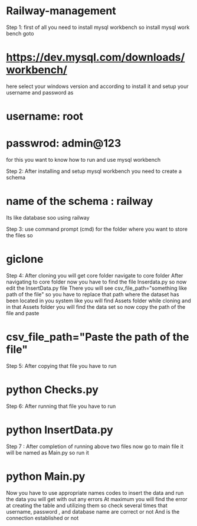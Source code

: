 # Railway-management

Step 1: 
first of all you need to install mysql workbench so install mysql work bench goto 
 # https://dev.mysql.com/downloads/workbench/
 here select your windows version and according to install it 
 and setup your username and password as 
 # username: root
 # passwrod: admin@123

 for this you want to know how to run and use mysql workbench 

 Step 2: 
 After installing and setup mysql workbench you need to create a schema 
 # name of the schema : railway 
 Its like database soo using railway

 Step 3: 
 use command prompt (cmd) for the folder where you want to store the files so 
 # giclone 

 Step 4: 
 After cloning you will get core folder navigate to core folder 
 After navigating to core folder now  you have to find the file Inserdata.py
so now edit the InsertData.py file 
There you will see csv_file_path="something like path of the file"
so you have to replace that path where the dataset has been located in you system 
like you will find Assets folder while cloning and in that Assets folder you will find the data set 
so now copy the path of the file and paste 
# csv_file_path="Paste the path of the file"

Step 5: 
After copying that file you have to run
 # python Checks.py

Step 6: 
After running that file you have to run 
# python InsertData.py

Step 7 : 
After completion of running above two files now go to main file 
it will be named as Main.py 
so run it 
# python Main.py

Now you have to use appropriate names codes to insert the data and run the data you will get with out any errors 
At maximum you will find the error at creating the table and utilizing them so check several times that username, password , and database name are correct or not 
And is the connection established or not 
